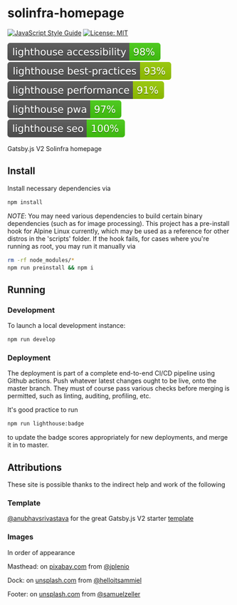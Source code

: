 # solinfra-homepage
[![JavaScript Style Guide](https://img.shields.io/badge/code_style-standard-brightgreen.svg)](https://standardjs.com)
[![License: MIT](https://img.shields.io/badge/license-MIT-blue.svg)](LICENSE)

![Lighthouse Accessbility badge](./test/lighthouse/lighthouse_accessibility.svg)
![Lighthouse Best Practices badge](./test/lighthouse/lighthouse_best-practices.svg)
![Lighthouse Performance badge](./test/lighthouse/lighthouse_performance.svg)
![Lighthouse PWA badge](./test/lighthouse/lighthouse_pwa.svg)
![Lighthouse SEO badge](./test/lighthouse/lighthouse_seo.svg)

Gatsby.js V2 Solinfra homepage

## Install

Install necessary dependencies via
```sh
npm install
```

*NOTE*: You may need various dependencies to build certain binary dependencies (such as for image processing). This project has a pre-install hook for Alpine Linux currently, which may be used as a reference for other distros in the 'scripts' folder. If the hook fails, for cases where you're running as root, you may run it manually via 

```sh
rm -rf node_modules/*
npm run preinstall && npm i
```

## Running

### Development

To launch a local development instance:
```sh
npm run develop
```

### Deployment

The deployment is part of a complete end-to-end CI/CD pipeline using Github actions. Push whatever latest changes ought to be live, onto the master branch. They must of course pass various checks before merging is permitted, such as linting, auditing, profiling, etc.

It's good practice to run

```sh
npm run lighthouse:badge
```

to update the badge scores appropriately for new deployments, and merge it in to master.


## Attributions

These site is possible thanks to the indirect help and work of the following

### Template

[@anubhavsrivastava](https://github.com/anubhavsrivastava) for the great Gatsby.js V2 starter [template](https://github.com/anubhavsrivastava/gatsby-starter-grayscale)

### Images

In order of appearance

Masthead: on [pixabay.com](https://pixabay.com/) from [@jplenio](https://www.instagram.com/jplenio/)

Dock: on [unsplash.com](https://unsplash.com/) from [@helloitsammiel](https://unsplash.com/@helloitsammiel)

Footer: on [unsplash.com](https://unsplash.com/) from [@samuelzeller](https://unsplash.com/@samuelzeller)
